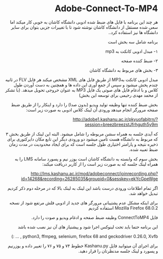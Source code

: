 <div dir="rtl">

# Adobe-Connect-To-MP4
هر چند این برنامه با فایل های ضبط شده ادوبی دانشگاه کاشان به خوبی کار میکند اما سعی شده مستقل از دانشگاه کاشان نوشته شود تا با تغییرات جزیی بتوان برای سایر دانشگاه ها نیز استفاده کرد..

برنامه شامل سه بخش است

۱- مبدل ادوبی کانکت به mp3

۲- ضبط کننده صفحه

۳- بخش های مربوط به دانشگاه کاشان

مبدل ادوبی کانکت بهMP3 از طریق فایل های XML مشخص میکند هر فایل FLV در ثانیه چندم پخش میشود و سپس از جمع آوری این داده ها و همچنین به دست آوردن طول کلاس و با ادغام فایل های صوتی یک فایل MP3 به عنوان خروجی تحویل میدهد. (با تشکر از محمد مهدی رحیمی برای توسعه این بخش)

بخش ضبط کننده تنها وظیفه تولید ویدیو (بدون صدا) را دارد و اینکار را از طریق ضبط صفحه مرورگر انجام میدهد ورودی آن لینک کلاس ادوبی به صورت زیر است:

http://adobe1.kashanu.ac.ir/pkyuofabjtrn/?session=breezbreezstJfrhguth5y9m

که  آیدی جلسه به همراه سشن مربوطه را شامل میشود. البته این لینک از طریق بخش ۳ که مربوط به دانشگاه هست تامین میشود
دو ورودی دیگر این تابع مکان دایرکتوری برای ذخیره نتیجه و پارامتر اختیاری طول جلسه است که برای ایجاد محدودیت در مدت زمان ضبط تعبیه شده. 

بخش سوم که وابسته به دانشگاه کاشان است یوزر نیم و پسورد سامانه LMS را به همراه لینک جلسه که به صورت زیر است را از کاربر دریافت میکند:

http://lms.kashanu.ac.ir/mod/adobeconnect/joinrecording.php?id=14268&recording=26285035&groupid=0&sesskey=ekYcGpeWge

اگر تمام اطلاعات ورودی درست باشد این لینک به لینک بالا که در مرحله دوم ذکر کردیم تبدیل خواهد شد.

برای اینکه مشکل عدم پشتیبانی مرورگر های جدید از ادوبی فلش مرتفع شود از نسخه Mozilla Firefox 68.0.2 استفاده کردیم

فایل ConnectToMP4 وظیفه ضبط صفحه و ادغام ویدیو و صوت را دارد.

این برنامه حتما باید تحت لینوکس اجرا شود و پیشنیاز های آن نیز نصب شده باشد

python3, ffmpeg, selenium, firefox 68 and geckodriver 0.26.0, Xvfb , ... :)

برای اجرای آن میتوانید فایل Kashanu.py خطوط ۷۴ و ۷۵ و ۷۶ را تغییر داده و یوزرنیم و پسورد و لینک جلسه مدنظرتان را قرار دهید.


